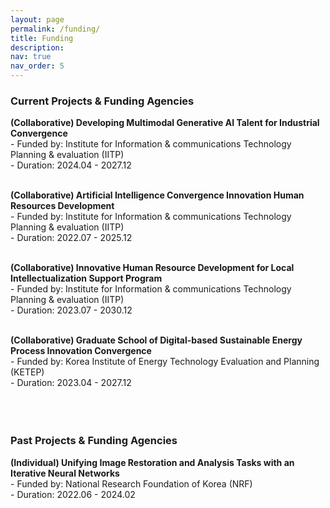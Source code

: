 ```yaml
---
layout: page
permalink: /funding/
title: Funding
description: 
nav: true
nav_order: 5
---
```


### Current Projects & Funding Agencies <br>
**(Collaborative) Developing Multimodal Generative AI Talent for Industrial Convergence** <br>
    - Funded by: Institute for Information & communications Technology Planning & evaluation (IITP) <br>
    - Duration: 2024.04 - 2027.12 <br><br>
    
**(Collaborative) Artificial Intelligence Convergence Innovation Human Resources Development** <br>
    - Funded by: Institute for Information & communications Technology Planning & evaluation (IITP) <br>
    - Duration: 2022.07 - 2025.12 <br><br>
    
      
**(Collaborative) Innovative Human Resource Development for Local Intellectualization Support Program** <br>
    - Funded by: Institute for Information & communications Technology Planning & evaluation (IITP) <br>
    - Duration: 2023.07 - 2030.12 <br><br>

      
**(Collaborative) Graduate School of Digital-based Sustainable Energy Process Innovation Convergence** <br>
    - Funded by: Korea Institute of Energy Technology Evaluation and Planning (KETEP) <br>
    - Duration: 2023.04 - 2027.12 <br><br><br><br>
    

### Past Projects & Funding Agencies <br>

**(Individual) Unifying Image Restoration and Analysis Tasks with an Iterative Neural Networks** <br>
    - Funded by: National Research Foundation of Korea (NRF) <br>
    - Duration: 2022.06 - 2024.02 <br><br>

  
